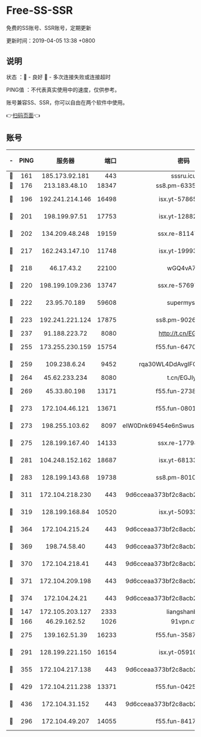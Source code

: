 # Free-SS-SSR

免费的SS账号、SSR账号，定期更新

更新时间：2019-04-05 13:38 +0800

## 说明

状态     ：🙂 - 良好 🙁 - 多次连接失败或连接超时

PING值   ：不代表真实使用中的速度，仅供参考。

账号兼容SS、SSR，你可以自由在两个软件中使用。

👉[扫码页面](https://liesauer.github.io/Free-SS-SSR/)👈

## 账号

|-|PING|服务器|端口|密码|加密方式|区域|
|:----:|:----:|:-----:|-----:|:----:|:----:|:----:|
|🙂|161|185.173.92.181|443|sssru.icu|rc4-md5|RU|
|🙂|176|213.183.48.10|18347|ss8.pm-63355792|rc4-md5|RU|
|🙂|196|192.241.214.146|16498|isx.yt-57865147|aes-256-cfb|US|
|🙂|201|198.199.97.51|17753|isx.yt-12882170|aes-256-cfb|US|
|🙂|202|134.209.48.248|19159|ssx.re-81147970|aes-256-cfb|US|
|🙂|217|162.243.147.10|11748|isx.yt-19993680|aes-256-cfb|US|
|🙂|218|46.17.43.2|22100|wGQ4vA7D|aes-256-gcm|RU|
|🙂|220|198.199.109.236|13747|ssx.re-57697610|aes-256-cfb|US|
|🙂|222|23.95.70.189|59608|supermyssr|chacha20-ietf|US|
|🙂|223|192.241.221.124|17875|ss8.pm-90261799|aes-256-cfb|US|
|🙂|237|91.188.223.72|8080|http://t.cn/EGJIyrl|rc4-md5|RU|
|🙂|255|173.255.230.159|15754|f55.fun-64706924|aes-256-cfb|US|
|🙂|259|109.238.6.24|9452|rqa30WL4DdAvgIFG6Fs3znzTa|aes-256-cfb|FR|
|🙂|264|45.62.233.234|8080|t.cn/EGJIyrl|rc4-md5|CA|
|🙂|269|45.33.80.198|13171|f55.fun-27386798|aes-256-cfb|US|
|🙂|273|172.104.46.121|13671|f55.fun-08015560|aes-256-cfb|SG|
|🙂|273|198.255.103.62|8097|eIW0Dnk69454e6nSwuspv9DmS201tQ0D|aes-256-cfb|US|
|🙂|275|128.199.167.40|14133|ssx.re-17798800|aes-256-cfb|SG|
|🙂|281|104.248.152.162|18687|isx.yt-68133684|aes-256-cfb|SG|
|🙂|283|128.199.143.68|19738|ss8.pm-80109890|aes-256-cfb|SG|
|🙂|311|172.104.218.230|443|9d6cceaa373bf2c8acb22e60b6a58be6|aes-256-cfb|US|
|🙂|319|128.199.168.84|10520|isx.yt-50933208|aes-256-cfb|SG|
|🙂|364|172.104.215.24|443|9d6cceaa373bf2c8acb22e60b6a58be6|aes-256-cfb|US|
|🙂|369|198.74.58.40|443|9d6cceaa373bf2c8acb22e60b6a58be6|aes-256-cfb|US|
|🙂|370|172.104.218.41|443|9d6cceaa373bf2c8acb22e60b6a58be6|aes-256-cfb|US|
|🙂|371|172.104.209.198|443|9d6cceaa373bf2c8acb22e60b6a58be6|aes-256-cfb|US|
|🙂|374|172.104.24.21|443|9d6cceaa373bf2c8acb22e60b6a58be6|aes-256-cfb|US|
|🙂|147|172.105.203.127|2333|liangshanbo|chacha20|JP|
|🙂|166|46.29.162.52|1026|91vpn.cf|rc4-md5|RU|
|🙂|275|139.162.51.39|16233|f55.fun-35878736|aes-256-cfb|SG|
|🙂|291|128.199.221.150|16154|isx.yt-05910694|aes-256-cfb|SG|
|🙂|355|172.104.217.138|443|9d6cceaa373bf2c8acb22e60b6a58be6|aes-256-cfb|US|
|🙂|429|172.104.211.238|13371|f55.fun-04250289|aes-256-cfb|US|
|🙂|436|172.104.31.152|443|9d6cceaa373bf2c8acb22e60b6a58be6|aes-256-cfb|US|
|🙁|296|172.104.49.207|14055|f55.fun-84172526|aes-256-cfb|SG|
